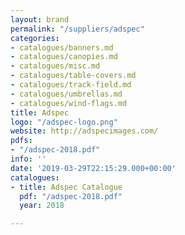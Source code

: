 ```yaml
---
layout: brand
permalink: "/suppliers/adspec"
categories:
- catalogues/banners.md
- catalogues/canopies.md
- catalogues/misc.md
- catalogues/table-covers.md
- catalogues/track-field.md
- catalogues/umbrellas.md
- catalogues/wind-flags.md
title: Adspec
logo: "/adspec-logo.png"
website: http://adspecimages.com/
pdfs:
- "/adspec-2018.pdf"
info: ''
date: '2019-03-29T22:15:29.000+00:00'
catalogues:
- title: Adspec Catalogue
  pdf: "/adspec-2018.pdf"
  year: 2018

---
```

